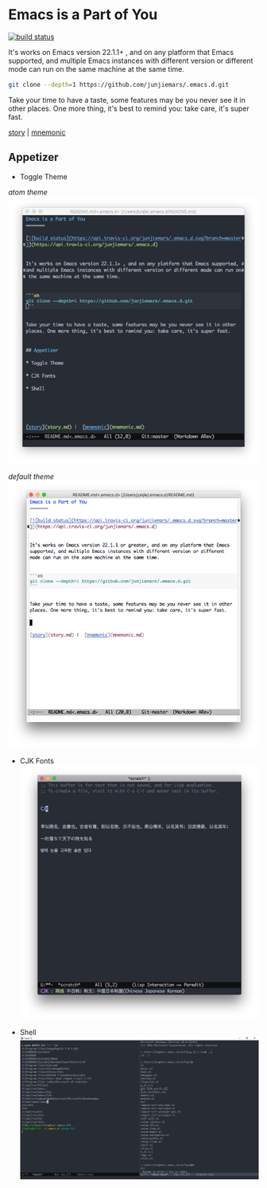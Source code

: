 Emacs is a Part of You
=======

[![build status](https://api.travis-ci.org/junjiemars/.emacs.d.svg?branch=master)](https://api.travis-ci.org/junjiemars/.emacs.d)


It's works on Emacs version 22.1.1+ , and on any platform that Emacs supported, and multiple Emacs instances with different version or different mode can run on the same machine at the same time.


```sh
git clone --depth=1 https://github.com/junjiemars/.emacs.d.git
```


Take your time to have a taste, some features may be you never see it in other 
places. One more thing, it's best to remind you: take care, it's super fast.


[story](story.md) |  [mnemonic](mnemonic.md)



## Appetizer

* Toggle Theme

_atom theme_
![atom theme](https://github.com/junjiemars/images/raw/master/.emacs.d/atom-theme.png)

_default theme_
![default theme](https://github.com/junjiemars/images/raw/master/.emacs.d/default-theme.png)


* CJK Fonts
![cjk](https://github.com/junjiemars/images/raw/master/.emacs.d/cjk.png)


* Shell
![shell in windows](https://github.com/junjiemars/images/raw/master/.emacs.d/shell-in-windows.png)



